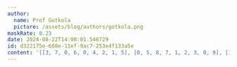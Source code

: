 ```yaml
---
author:
  name: Prof Gotkola
  picture: /assets/blog/authors/gotkola.png
maskRate: 0.23
date: 2024-08-22T14:00:01.546729
id: d322175e-608e-11ef-9ac7-253e4f133a5e
content: '[[3, 7, 0, 6, 0, 4, 2, 1, 5], [0, 5, 8, 7, 1, 2, 3, 0, 9], [1, 2, 6, 9, 5, 0, 4, 8, 0], [8, 9, 2, 3, 0, 1, 5, 7, 6], [0, 0, 3, 0, 0, 9, 0, 2, 1], [0, 1, 5, 0, 6, 8, 9, 0, 3], [9, 8, 7, 0, 3, 6, 1, 5, 2], [2, 6, 4, 1, 9, 5, 0, 3, 8], [5, 3, 1, 8, 2, 7, 6, 9, 0]]'
---
```


